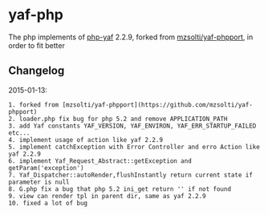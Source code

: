 # yaf-php
The php implements of [php-yaf](pecl.php.net/package/yaf) 2.2.9, forked from [mzsolti/yaf-phpport](https://github.com/mzsolti/yaf-phpport), in order to fit better

## Changelog
2015-01-13:

	1. forked from [mzsolti/yaf-phpport](https://github.com/mzsolti/yaf-phpport)
	2. loader.php fix bug for php 5.2 and remove APPLICATION_PATH
	3. add Yaf constants YAF_VERSION, YAF_ENVIRON, YAF_ERR_STARTUP_FAILED etc...
	4. implement usage of action like yaf 2.2.9
	5. implement catchException with Error Controller and erro Action like yaf 2.2.9
	6. implement Yaf_Request_Abstract::getException and getParam('exception')
	7. Yaf_Dispatcher::autoRender,flushInstantly return current state if parameter is null
	8. G.php fix a bug that php 5.2 ini_get return '' if not found
	9. view can render tpl in parent dir, same as yaf 2.2.9
	10. fixed a lot of bug
